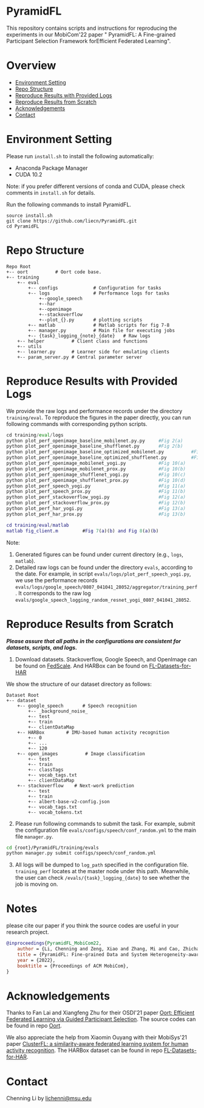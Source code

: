 # PyramidFL

This repository contains scripts and instructions for reproducing the experiments in our MobiCom'22 paper "
PyramidFL: A Fine-grained Participant Selection Framework forEfficient Federated Learning". 
<!-- [PyramidFL: A Fine-grained Participant Selection Framework forEfficient Federated Learning](https://www.usenix.org/conference/osdi21/presentation/lai)".  -->

# Overview

* [Environment Setting](#environment-setting)
* [Repo Structure](#repo-structure)
* [Reproduce Results with Provided Logs](#reproduce-results-with-provided-logs)
* [Reproduce Results from Scratch](#reproduce-results-from-scratch)
* [Acknowledgements](#acknowledgements)
* [Contact](#contact)

# Environment Setting

Please run ```install.sh``` to install the following automatically:

* Anaconda Package Manager
* CUDA 10.2

Note: if you prefer different versions of conda and CUDA, please check  comments in `install.sh` for details.

Run the following commands to install PyramidFL. 

```
source install.sh 
git clone https://github.com/liecn/PyramidFL.git
cd PyramidFL
```
# Repo Structure

```
Repo Root
+-- oort          # Oort code base.
+-- training
    +-- eval
        +-- configs             # Configuration for tasks
        +-- logs                # Performance logs for tasks
            +--google_speech 
            +--har
            +--openimage
            +--stackoverflow
            +--plot_{}.py       # plotting scripts
        +-- matlab              # Matlab scripts for fig 7-8
        +-- manager.py          # Main file for executing jobs
        +-- {task}_logging_{note}_{date}   # Raw logs
    +-- helper          # Client class and functions
    +-- utils       
    +-- learner.py      # Learner side for emulating clients
    +-- param_server.py # Central parameter server
```

# Reproduce Results with Provided Logs

We provide the raw logs and performance records under the directory `training/eval`. To reproduce the figures in the paper directly, you can run following commands with corresponding python scripts.

``` python
cd training/eval/logs
python plot_perf_openimage_baseline_mobilenet.py.py     #Fig 2(a)
python plot_perf_openimage_baseline_shufflenet.py       #Fig 2(b)
python plot_perf_openimage_baseline_optimized_mobilenet.py          #Fig 6(a)
python plot_perf_openimage_baseline_optimized_shufflenet.py         #Fig 6(b)
python plot_perf_openimage_mobilenet_yogi.py            #Fig 10(a)
python plot_perf_openimage_mobilenet_prox.py            #Fig 10(b)
python plot_perf_openimage_shufflenet_yogi.py           #Fig 10(c)
python plot_perf_openimage_shufflenet_prox.py           #Fig 10(d)
python plot_perf_speech_yogi.py                         #Fig 11(a)
python plot_perf_speech_prox.py                         #Fig 11(b)
python plot_perf_stackoverflow_yogi.py                  #Fig 12(a)
python plot_perf_stackoverflow_prox.py                  #Fig 12(b)
python plot_perf_har_yogi.py                            #Fig 13(a)
python plot_perf_har_prox.py                            #Fig 13(b)

```

``` matlab
cd training/eval/matlab
matlab fig_client.m         #Fig 7(a)(b) and Fig 8(a)(b)
```

Note:
1. Generated figures can be found under current directory (e.g., `logs`, `matlab`).
2. Detailed raw logs can be found under the directory `evals`, according to the date. For example, in script `evals/logs/plot_perf_speech_yogi.py`, we use the performance records `evals/logs/google_speech/0807_041041_28052/aggregator/training_perf`. It corresponds to the raw log `evals/google_speech_logging_random_resnet_yogi_0807_041041_28052`.

# Reproduce Results from Scratch
***Please assure that all paths in the configurations are consistent for datasets, scripts, and logs.***

1. Download datasets. Stackoverflow, Google Speech, and OpenImage can be found on [FedScale](https://github.com/SymbioticLab/FedScale). And HARBox can be found on [FL-Datasets-for-HAR](https://github.com/xmouyang/FL-Datasets-for-HAR)

We show the structure of our dataset directory as follows:
```
Dataset Root
+-- dataset
    +-- google_speech       # Speech recognition
        +-- _background_noise_
        +-- test 
        +-- train
        +-- clientDataMap
    +-- HARBox        # IMU-based human activity recognition
        +-- 0
        +-- ... 
        +-- 120 
    +-- open_images          # Image classification
        +-- test 
        +-- train
        +-- classTags
        +-- vocab_tags.txt
        +-- clientDataMap  
    +-- stackoverflow    # Next-work prediction
        +-- test 
        +-- train
        +-- albert-base-v2-config.json
        +-- vocab_tags.txt
        +-- vocab_tokens.txt  
```
2. Please run following commands to submit the task.
For example, submit the configuration file `evals/configs/speech/conf_random.yml` to the main file `manager.py`.

``` bash
cd {root}/PyramidFL/training/evals
python manager.py submit configs/speech/conf_random.yml
```

3. All logs will be dumped to `log_path` specified in the configuration file. `training_perf` locates at the master node under this path. Meanwhile, the user can check `/evals/{task}_logging_{date}` to see whether the job is moving on.

# Notes
please cite our paper if you think the source codes are useful in your research project.
```bibtex
@inproceedings{PyramidFL_MobiCom22,
    author = {Li, Chenning and Zeng, Xiao and Zhang, Mi and Cao, Zhichao},
    title = {PyramidFL: Fine-grained Data and System Heterogeneity-aware Client Selection for Efficient Federated Learning},
    year = {2022},
    booktitle = {Proceedings of ACM MobiCom},
}
```

# Acknowledgements

Thanks to Fan Lai and Xiangfeng Zhu for their OSDI'21 paper [Oort: Efficient Federated Learning via Guided Participant Selection](https://www.usenix.org/conference/osdi21/presentation/lai). The source codes can be found in repo [Oort](https://github.com/SymbioticLab/Oort).

We also appreciate the help from Xiaomin Ouyang with their MobiSys'21 paper [ClusterFL: a similarity-aware federated learning system for human activity recognition](https://dl.acm.org/doi/10.1145/3458864.3467681). The HARBox dataset can be found in repo [FL-Datasets-for-HAR](https://github.com/xmouyang/FL-Datasets-for-HAR).


# Contact
Chenning Li by lichenni@msu.edu


